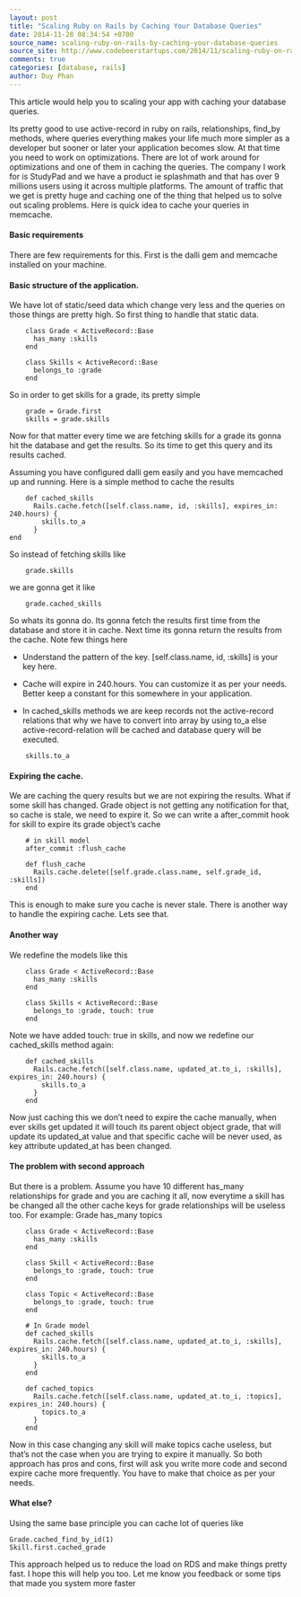 ```yaml
---
layout: post
title: "Scaling Ruby on Rails by Caching Your Database Queries"
date: 2014-11-28 08:34:54 +0700
source_name: scaling-ruby-on-rails-by-caching-your-database-queries
source_site: http://www.codebeerstartups.com/2014/11/scaling-ruby-on-rails-by-caching-your-database-queries/
comments: true
categories: [database, rails]
author: Duy Phan 
---
```


This article would help you to scaling your app with caching your database queries.

Its pretty good to use active-record in ruby on rails, relationships, find_by methods, where queries everything makes your life much more simpler as a developer but sooner or later your application becomes slow. At that time you need to work on optimizations. There are lot of work around for optimizations and one of them in caching the queries. The company I work for is StudyPad and we have a product ie splashmath and that has over 9 millions users using it across multiple platforms. The amount of traffic that we get is pretty huge and caching one of the thing that helped us to solve out scaling problems. Here is quick idea to cache your queries in memcache.

#### Basic requirements

There are few requirements for this. First is the dalli gem and memcache installed on your machine.

#### Basic structure of the application.

We have lot of static/seed data which change very less and the queries on those things are pretty high. So first thing to handle that static data.

```
	class Grade < ActiveRecord::Base
	  has_many :skills
	end

	class Skills < ActiveRecord::Base
	  belongs_to :grade
	end
```

So in order to get skills for a grade, its pretty simple

```
	grade = Grade.first
	skills = grade.skills
```

Now for that matter every time we are fetching skills for a grade its gonna hit the database and get the results. So its time to get this query and its results cached.

Assuming you have configured dalli gem easily and you have memcached up and running. Here is a simple method to cache the results

```
	def cached_skills
	  Rails.cache.fetch([self.class.name, id, :skills], expires_in: 240.hours) {
	    skills.to_a
	  }
end
```

So instead of fetching skills like

```
	grade.skills
```

we are gonna get it like

```
	grade.cached_skills
```

So whats its gonna do. Its gonna fetch the results first time from the database and store it in cache. Next time its gonna return the results from the cache. Note few things here

* Understand the pattern of the key. [self.class.name, id, :skills] is your key here.

* Cache will expire in 240.hours. You can customize it as per your needs. Better keep a constant for this somewhere in your application.

* In cached_skills methods we are keep records not the active-record relations that why we have to convert into array by using to_a else active-record-relation will be cached and database query will be executed.

```
	skills.to_a
```

#### Expiring the cache.

We are caching the query results but we are not expiring the results. What if some skill has changed. Grade object is not getting any notification for that, so cache is stale, we need to expire it. So we can write a after_commit hook for skill to expire its grade object’s cache

```
	# in skill model
	after_commit :flush_cache

	def flush_cache
	  Rails.cache.delete([self.grade.class.name, self.grade_id, :skills])
	end
```

This is enough to make sure you cache is never stale. There is another way to handle the expiring cache. Lets see that.

#### Another way

We redefine the models like this

```
	class Grade < ActiveRecord::Base
	  has_many :skills
	end

	class Skills < ActiveRecord::Base
	  belongs_to :grade, touch: true
	end
```

Note we have added touch: true in skills, and now we redefine our cached_skills method again:

```
	def cached_skills
	  Rails.cache.fetch([self.class.name, updated_at.to_i, :skills], expires_in: 240.hours) {
	    skills.to_a
	  }
	end
```

Now just caching this we don’t need to expire the cache manually, when ever skills get updated it will touch its parent object object grade, that will update its updated_at value and that specific cache will be never used, as key attribute updated_at has been changed.

#### The problem with second approach

But there is a problem. Assume you have 10 different has_many relationships for grade and you are caching it all, now everytime a skill has be changed all the other cache keys for grade relationships will be useless too. For example: Grade has_many topics

```
	class Grade < ActiveRecord::Base
	  has_many :skills
	end

	class Skill < ActiveRecord::Base
	  belongs_to :grade, touch: true
	end

	class Topic < ActiveRecord::Base
	  belongs_to :grade, touch: true
	end
```
	
```
	# In Grade model
	def cached_skills
	  Rails.cache.fetch([self.class.name, updated_at.to_i, :skills], expires_in: 240.hours) {
	    skills.to_a
	  }
	end

	def cached_topics
	  Rails.cache.fetch([self.class.name, updated_at.to_i, :topics], expires_in: 240.hours) {
	    topics.to_a
	  }
	end
```

Now in this case changing any skill will make topics cache useless, but that’s not the case when you are trying to expire it manually. So both approach has pros and cons, first will ask you write more code and second expire cache more frequently. You have to make that choice as per your needs.

#### What else?

Using the same base principle you can cache lot of queries like

```
Grade.cached_find_by_id(1)
Skill.first.cached_grade
```

This approach helped us to reduce the load on RDS and make things pretty fast. I hope this will help you too. Let me know you feedback or some tips that made you system more faster